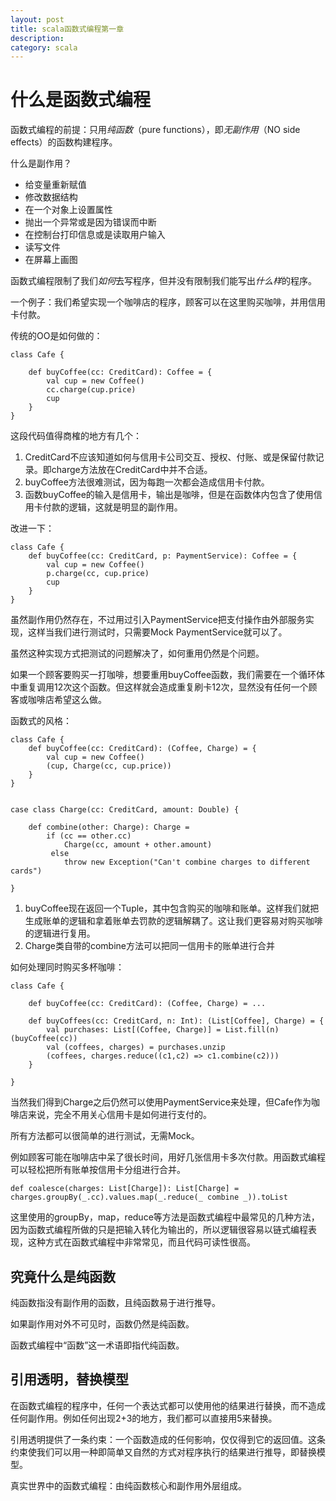 ```yaml
---
layout: post
title: scala函数式编程第一章
description: 
category: scala
---
```


什么是函数式编程
=====

函数式编程的前提：只用*纯函数*（pure functions），即*无副作用*（NO side effects）的函数构建程序。

什么是副作用？

 - 给变量重新赋值
 - 修改数据结构
 - 在一个对象上设置属性
 - 抛出一个异常或是因为错误而中断
 - 在控制台打印信息或是读取用户输入
 - 读写文件
 - 在屏幕上画图


函数式编程限制了我们*如何*去写程序，但并没有限制我们能写出*什么样*的程序。

一个例子：我们希望实现一个咖啡店的程序，顾客可以在这里购买咖啡，并用信用卡付款。

传统的OO是如何做的：

	class Cafe {
	
		def buyCoffee(cc: CreditCard): Coffee = {
			val cup = new Coffee()
			cc.charge(cup.price)
			cup
		}
	}




这段代码值得商榷的地方有几个：

 1. CreditCard不应该知道如何与信用卡公司交互、授权、付账、或是保留付款记录。即charge方法放在CreditCard中并不合适。
 2. buyCoffee方法很难测试，因为每跑一次都会造成信用卡付款。
 3. 函数buyCoffee的输入是信用卡，输出是咖啡，但是在函数体内包含了使用信用卡付款的逻辑，这就是明显的副作用。


改进一下：

	class Cafe {
		def buyCoffee(cc: CreditCard, p: PaymentService): Coffee = {
			val cup = new Coffee()
			p.charge(cc, cup.price)
			cup
		}
	}

虽然副作用仍然存在，不过用过引入PaymentService把支付操作由外部服务实现，这样当我们进行测试时，只需要Mock PaymentService就可以了。

虽然这种实现方式把测试的问题解决了，如何重用仍然是个问题。

如果一个顾客要购买一打咖啡，想要重用buyCoffee函数，我们需要在一个循环体中重复调用12次这个函数。但这样就会造成重复刷卡12次，显然没有任何一个顾客或咖啡店希望这么做。

函数式的风格：

	class Cafe {
		def buyCoffee(cc: CreditCard): (Coffee, Charge) = {
			val cup = new Coffee()
		    (cup, Charge(cc, cup.price))
		}
	}


	case class Charge(cc: CreditCard, amount: Double) {

		def combine(other: Charge): Charge =
			if (cc == other.cc)
			    Charge(cc, amount + other.amount)
			￼else
				throw new Exception("Can't combine charges to different cards")

	}

 1. buyCoffee现在返回一个Tuple，其中包含购买的咖啡和账单。这样我们就把生成账单的逻辑和拿着账单去罚款的逻辑解耦了。这让我们更容易对购买咖啡的逻辑进行复用。
 2. Charge类自带的combine方法可以把同一信用卡的账单进行合并

如何处理同时购买多杯咖啡：

	class Cafe {

		def buyCoffee(cc: CreditCard): (Coffee, Charge) = ...

		def buyCoffees(cc: CreditCard, n: Int): (List[Coffee], Charge) = {
			val purchases: List[(Coffee, Charge)] = List.fill(n)(buyCoffee(cc))
			val (coffees, charges) = purchases.unzip
			(coffees, charges.reduce((c1,c2) => c1.combine(c2)))
		}

	}

当然我们得到Charge之后仍然可以使用PaymentService来处理，但Cafe作为咖啡店来说，完全不用关心信用卡是如何进行支付的。

所有方法都可以很简单的进行测试，无需Mock。

例如顾客可能在咖啡店中呆了很长时间，用好几张信用卡多次付款。用函数式编程可以轻松把所有账单按信用卡分组进行合并。


	def coalesce(charges: List[Charge]): List[Charge] = charges.groupBy(_.cc).values.map(_.reduce(_ combine _)).toList

这里使用的groupBy，map，reduce等方法是函数式编程中最常见的几种方法，因为函数式编程所做的只是把输入转化为输出的，所以逻辑很容易以链式编程表现，这种方式在函数式编程中非常常见，而且代码可读性很高。

究竟什么是纯函数
---

纯函数指没有副作用的函数，且纯函数易于进行推导。

如果副作用对外不可见时，函数仍然是纯函数。

函数式编程中“函数”这一术语即指代纯函数。

引用透明，替换模型
---

在函数式编程的程序中，任何一个表达式都可以使用他的结果进行替换，而不造成任何副作用。例如任何出现2+3的地方，我们都可以直接用5来替换。

引用透明提供了一条约束：一个函数造成的任何影响，仅仅得到它的返回值。这条约束使我们可以用一种即简单又自然的方式对程序执行的结果进行推导，即替换模型。

真实世界中的函数式编程：由纯函数核心和副作用外层组成。











